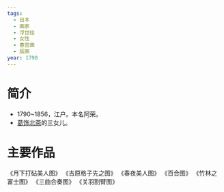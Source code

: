```yaml
---
tags:
  - 日本
  - 画家
  - 浮世绘
  - 女性
  - 春宫画
  - 版画
year: 1790
---
```

# 简介

- 1790~1856，江户。本名阿荣。
- [葛饰北斋](葛饰北斋.md)的三女儿。
# 主要作品

《月下打砧美人图》
《吉原格子先之图》
《春夜美人图》
《百合图》
《竹林之富士图》
《三曲合奏图》
《关羽割臂图》